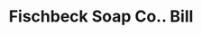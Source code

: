 ---
doi: 10.7916/D8SF476R
date_other: '1910'
date_other_textual: 1910-1919
form: printed ephemera
genre:
- Invoices
name:
- Fischbeck Soap Co.
object_in_context_url: https://biggert.cul.columbia.edu/items/view/ave_biggert_00029
subject_hierarchical_geographic:
- San Francisco, California, United States
subject_name:
- Fischbeck Soap Co.
title: Fischbeck Soap Co.. Bill
sort_title: Fischbeck Soap Co.. Bill
call_number: ave_biggert_00029
coordinates:
- 37.78333333333333,-122.41666666666667
pid: ave_biggert_00029
identifiers: ave_biggert_00029
permalink: /biggert/ave_biggert_00029/
layout: iiif-image-page
---